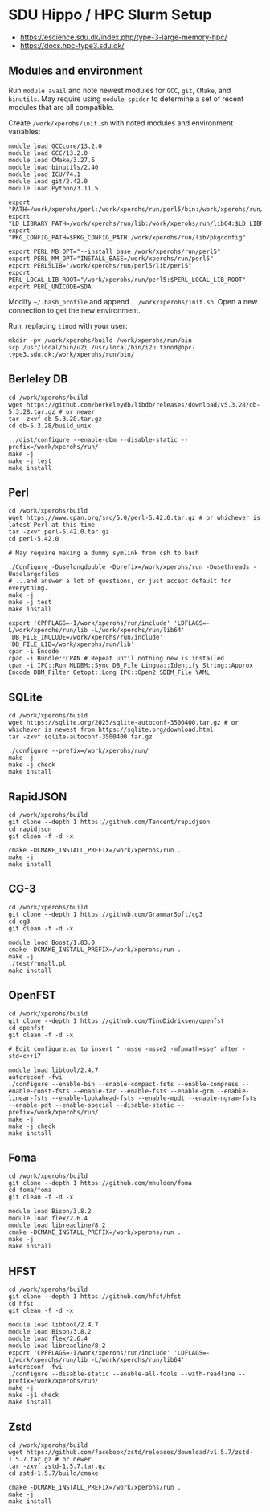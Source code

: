 # SDU Hippo / HPC Slurm Setup

* https://escience.sdu.dk/index.php/type-3-large-memory-hpc/
* https://docs.hpc-type3.sdu.dk/

## Modules and environment
Run `module avail` and note newest modules for `GCC`, `git`, `CMake`, and `binutils`. May require using `module spider` to determine a set of recent modules that are all compatible.

Create `/work/xperohs/init.sh` with noted modules and environment variables:
```
module load GCCcore/13.2.0
module load GCC/13.2.0
module load CMake/3.27.6
module load binutils/2.40
module load ICU/74.1
module load git/2.42.0
module load Python/3.11.5

export "PATH=/work/xperohs/perl:/work/xperohs/run/perl5/bin:/work/xperohs/run/bin:$PATH"
export "LD_LIBRARY_PATH=/work/xperohs/run/lib:/work/xperohs/run/lib64:$LD_LIBRARY_PATH"
export "PKG_CONFIG_PATH=$PKG_CONFIG_PATH:/work/xperohs/run/lib/pkgconfig"

export PERL_MB_OPT="--install_base /work/xperohs/run/perl5"
export PERL_MM_OPT="INSTALL_BASE=/work/xperohs/run/perl5"
export PERL5LIB="/work/xperohs/run/perl5/lib/perl5"
export PERL_LOCAL_LIB_ROOT="/work/xperohs/run/perl5:$PERL_LOCAL_LIB_ROOT"
export PERL_UNICODE=SDA
```

Modify `~/.bash_profile` and append `. /work/xperohs/init.sh`. Open a new connection to get the new environment.

Run, replacing `tinod` with your user:
```
mkdir -pv /work/xperohs/build /work/xperohs/run/bin
scp /usr/local/bin/u2i /usr/local/bin/i2u tinod@hpc-type3.sdu.dk:/work/xperohs/run/bin/
```

## Berleley DB
```
cd /work/xperohs/build
wget https://github.com/berkeleydb/libdb/releases/download/v5.3.28/db-5.3.28.tar.gz # or newer
tar -zxvf db-5.3.28.tar.gz
cd db-5.3.28/build_unix

../dist/configure --enable-dbm --disable-static --prefix=/work/xperohs/run/
make -j
make -j test
make install
```

## Perl
```
cd /work/xperohs/build
wget https://www.cpan.org/src/5.0/perl-5.42.0.tar.gz # or whichever is latest Perl at this time
tar -zxvf perl-5.42.0.tar.gz
cd perl-5.42.0

# May require making a dummy symlink from csh to bash

./Configure -Duselongdouble -Dprefix=/work/xperohs/run -Dusethreads -Uuselargefiles
# ...and answer a lot of questions, or just accept default for everything.
make -j
make -j test
make install

export 'CPPFLAGS=-I/work/xperohs/run/include' 'LDFLAGS=-L/work/xperohs/run/lib -L/work/xperohs/run/lib64' 'DB_FILE_INCLUDE=/work/xperohs/run/include' 'DB_FILE_LIB=/work/xperohs/run/lib'
cpan -i Encode
cpan -i Bundle::CPAN # Repeat until nothing new is installed
cpan -i IPC::Run MLDBM::Sync DB_File Lingua::Identify String::Approx Encode DBM_Filter Getopt::Long IPC::Open2 SDBM_File YAML
```

<!--
## ICU
```
cd /work/xperohs/build
wget https://github.com/unicode-org/icu/releases/download/release-77-1/icu4c-77_1-src.tgz # or whichever is latest ICU at this time
tar -zxvf icu4c-77_1-src.tgz
cd icu/source

./runConfigureICU Linux --prefix=/work/xperohs/run/
make -j
make -j check
make install
```
-->

## SQLite
```
cd /work/xperohs/build
wget https://sqlite.org/2025/sqlite-autoconf-3500400.tar.gz # or whichever is newest from https://sqlite.org/download.html
tar -zxvf sqlite-autoconf-3500400.tar.gz

./configure --prefix=/work/xperohs/run/
make -j
make -j check
make install
```

## RapidJSON
```
cd /work/xperohs/build
git clone --depth 1 https://github.com/Tencent/rapidjson
cd rapidjson
git clean -f -d -x

cmake -DCMAKE_INSTALL_PREFIX=/work/xperohs/run .
make -j
make install
```

## CG-3
```
cd /work/xperohs/build
git clone --depth 1 https://github.com/GrammarSoft/cg3
cd cg3
git clean -f -d -x

module load Boost/1.83.0
cmake -DCMAKE_INSTALL_PREFIX=/work/xperohs/run .
make -j
./test/runall.pl
make install
```

## OpenFST
```
cd /work/xperohs/build
git clone --depth 1 https://github.com/TinoDidriksen/openfst
cd openfst
git clean -f -d -x

# Edit configure.ac to insert " -msse -msse2 -mfpmath=sse" after -std=c++17

module load libtool/2.4.7
autoreconf -fvi
./configure --enable-bin --enable-compact-fsts --enable-compress --enable-const-fsts --enable-far --enable-fsts --enable-grm --enable-linear-fsts --enable-lookahead-fsts --enable-mpdt --enable-ngram-fsts --enable-pdt --enable-special --disable-static --prefix=/work/xperohs/run/
make -j
make -j check
make install
```

## Foma
```
cd /work/xperohs/build
git clone --depth 1 https://github.com/mhulden/foma
cd foma/foma
git clean -f -d -x

module load Bison/3.8.2
module load flex/2.6.4
module load libreadline/8.2
cmake -DCMAKE_INSTALL_PREFIX=/work/xperohs/run .
make -j
make install
```

## HFST
```
cd /work/xperohs/build
git clone --depth 1 https://github.com/hfst/hfst
cd hfst
git clean -f -d -x

module load libtool/2.4.7
module load Bison/3.8.2
module load flex/2.6.4
module load libreadline/8.2
export 'CPPFLAGS=-I/work/xperohs/run/include' 'LDFLAGS=-L/work/xperohs/run/lib -L/work/xperohs/run/lib64'
autoreconf -fvi
./configure --disable-static --enable-all-tools --with-readline --prefix=/work/xperohs/run/
make -j
make -j1 check
make install
```

## Zstd
```
cd /work/xperohs/build
wget https://github.com/facebook/zstd/releases/download/v1.5.7/zstd-1.5.7.tar.gz # or newer
tar -zxvf zstd-1.5.7.tar.gz
cd zstd-1.5.7/build/cmake

cmake -DCMAKE_INSTALL_PREFIX=/work/xperohs/run .
make -j
make install
```
